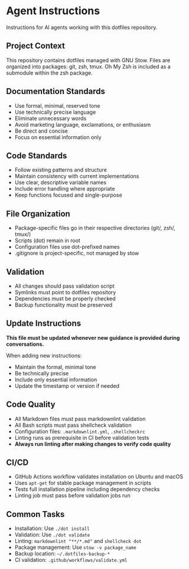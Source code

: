 # Agent Instructions

Instructions for AI agents working with this dotfiles repository.

## Project Context

This repository contains dotfiles managed with GNU Stow. Files are organized into packages: git, zsh, tmux.
Oh My Zsh is included as a submodule within the zsh package.

## Documentation Standards

- Use formal, minimal, reserved tone
- Use technically precise language
- Eliminate unnecessary words
- Avoid marketing language, exclamations, or enthusiasm
- Be direct and concise
- Focus on essential information only

## Code Standards

- Follow existing patterns and structure
- Maintain consistency with current implementations
- Use clear, descriptive variable names
- Include error handling where appropriate
- Keep functions focused and single-purpose

## File Organization

- Package-specific files go in their respective directories (git/, zsh/, tmux/)
- Scripts (dot) remain in root
- Configuration files use dot-prefixed names
- .gitignore is project-specific, not managed by stow

## Validation

- All changes should pass validation script
- Symlinks must point to dotfiles repository
- Dependencies must be properly checked
- Backup functionality must be preserved

## Update Instructions

**This file must be updated whenever new guidance is provided during conversations.**

When adding new instructions:

- Maintain the formal, minimal tone
- Be technically precise
- Include only essential information
- Update the timestamp or version if needed

## Code Quality

- All Markdown files must pass markdownlint validation
- All Bash scripts must pass shellcheck validation
- Configuration files: `.markdownlint.yml`, `.shellcheckrc`
- Linting runs as prerequisite in CI before validation tests
- **Always run linting after making changes to verify code quality**

## CI/CD

- GitHub Actions workflow validates installation on Ubuntu and macOS
- Uses `apt-get` for stable package management in scripts
- Tests full installation pipeline including dependency checks
- Linting job must pass before validation jobs run

## Common Tasks

- Installation: Use `./dot install`
- Validation: Use `./dot validate`
- Linting: `markdownlint "**/*.md"` and `shellcheck dot`
- Package management: Use `stow -v package_name`
- Backup location: `~/.dotfiles-backup-*`
- CI validation: `.github/workflows/validate.yml`
